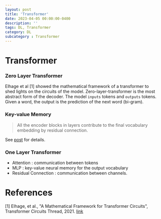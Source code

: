 ```yaml
---
layout: post
title: 'Transformer'
date: 2023-04-05 00:00:00-0400
description: ''
tags: DL, Transformer
category: DL
subcategory : Transformer
---
```



# Transformer 


### Zero Layer Transformer 

Elhage et al [1] showed the mathematical framework of a transformer to shed lights on the circuits of the model. Zero-layer-transformer is the most abstract form of the decoder. The model `inputs` tokens and `outputs` tokens. 
Given a word, the output is the prediction of the next word (bi-gram).


### Key-value Memory 


<Blockquote>
All the encoder blocks in layers contribute to the final vocabulary embedding by residual connection.
</Blockquote>

See [post](https://fxnnxc.github.io/reviews/nlp-knowledge-neurons/#:~:text=Knowledge-,Neurons,-Geva%20%5B1%5D%20argued) for details. 


### One Layer Transformer

* Attention : communication between tokens
* MLP : key-value neural memory for the output vocabulary
* Residual Connection : communication between channels. 

# References 

[1] Elhage, et al., "A Mathematical Framework for Transformer Circuits", Transformer Circuits Thread, 2021. [link](https://transformer-circuits.pub/2021/framework/index.html)